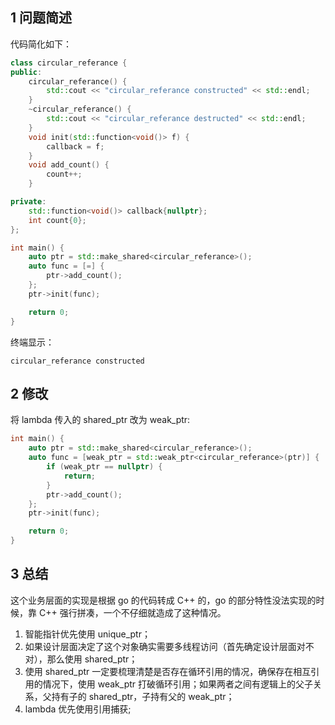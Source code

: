 ## 1 问题简述

代码简化如下：
```cpp
class circular_referance {
public:
    circular_referance() {
        std::cout << "circular_referance constructed" << std::endl;
    }
    ~circular_referance() {
        std::cout << "circular_referance destructed" << std::endl;
    }
    void init(std::function<void()> f) {
        callback = f;
    }
    void add_count() {
        count++;
    }

private:
    std::function<void()> callback{nullptr};
    int count{0};
};

int main() {
    auto ptr = std::make_shared<circular_referance>();
    auto func = [=] {
        ptr->add_count();
    };
    ptr->init(func);

    return 0;
}
```

终端显示：
```
circular_referance constructed
```

## 2 修改

将 lambda 传入的 shared_ptr 改为 weak_ptr:
```cpp
int main() {
    auto ptr = std::make_shared<circular_referance>();
    auto func = [weak_ptr = std::weak_ptr<circular_referance>(ptr)] {
        if (weak_ptr == nullptr) {
            return;
        }
        ptr->add_count();
    };
    ptr->init(func);

    return 0;
}
```

## 3 总结

这个业务层面的实现是根据 go 的代码转成 C++ 的，go 的部分特性没法实现的时候，靠 C++ 强行拼凑，一个不仔细就造成了这种情况。

1. 智能指针优先使用 unique_ptr；
2. 如果设计层面决定了这个对象确实需要多线程访问（首先确定设计层面对不对），那么使用 shared_ptr；
3. 使用 shared_ptr 一定要梳理清楚是否存在循环引用的情况，确保存在相互引用的情况下，使用 weak_ptr 打破循环引用；如果两者之间有逻辑上的父子关系，父持有子的 shared_ptr，子持有父的 weak_ptr；
4. lambda 优先使用引用捕获;

